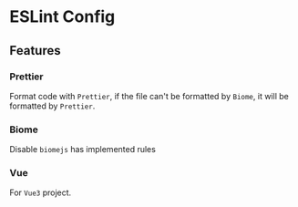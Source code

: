 # ESLint Config

## Features

### Prettier

Format code with `Prettier`, if the file can't be formatted by `Biome`, it will be formatted by `Prettier`.

### Biome

Disable `biomejs` has implemented rules

### Vue

For `Vue3` project.
